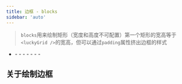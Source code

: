```yaml
---
title: 边框 - blocks
sidebar: 'auto'
---
```


> `blocks`用来绘制矩形（宽度和高度不可配置）第一个矩形的宽高等于`<luckyGrid />`的宽高，但可以通过`padding`属性挤出边框的样式

- <Describe name="blocks?: Array<object>" mean="" />
  - <Describe name="borderRadius?: string | number" mean="圆角半径" desc="默认为 0, 配置范围为 0 ~ Infinity" />
  - <Describe name="background: string" mean="背景颜色" desc="可填写16进制颜色哈希值或 rgba" :isRequire="true" />
  - <Describe name="padding: string" mean="内边距" desc="与 css 中 padding 使用方式一样" :isRequire="true" />
  - <Describe name="paddingTop?: string | number" mean="上边距" desc="优先级大于 padding" />
  - <Describe name="paddingBottom?: string | number" mean="下边距" desc="优先级大于 padding" />
  - <Describe name="paddingLeft?: string | number" mean="左边距" desc="优先级大于 padding" />
  - <Describe name="paddingRight?: string | number" mean="右边距" desc="优先级大于 padding" />

## 关于绘制边框

<Exhibition>
  <template v-slot:code>
    <grid-blocks1 />
  </template>
  <template v-slot:text>
    <li>第一个橘色的 block 的宽高等于200px，等于父容器的宽高</li>
    <li>第二个红色的 block：宽180px 高140px，因为第一个 block 的<code>padding</code>上下分别挤出10px, 左右分别挤出30px</li>
    <li>第三个白色的 block：宽80px 高120px，因为第二个 block 的<code>paddingRight</code>覆盖了<code>padding</code>的10px</li>
    <li>最后白色 block 挤出的部分就是奖品区域了</li>
  </template>
</Exhibition>

<RecoDemo :collapse="true">
  <template slot="code-web">
    <<< @/.vuepress/components/grid/blocks1.html
  </template>
  <template slot="code-vue">
    <<< @/.vuepress/components/grid/blocks1.vue
  </template>
</RecoDemo>
